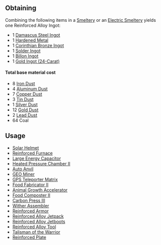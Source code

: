 
## Obtaining

Combining the following items in a [Smeltery](https://github.com/Slimefun/Slimefun4/wiki/Smeltery) or an [Electric Smeltery](https://github.com/Slimefun/Slimefun4/wiki/Electric-Smeltery) yields one Reinforced Alloy Ingot:

* 1 [Damascus Steel Ingot](https://github.com/Slimefun/Slimefun4/wiki/Damascus-Steel-Ingot)
* 1 [Hardened Metal](https://github.com/Slimefun/Slimefun4/wiki/Hardened-Metal)
* 1 [Corinthian Bronze Ingot](https://github.com/Slimefun/Slimefun4/wiki/Corinthian-Bronze-Ingot)
* 1 [Solder Ingot](https://github.com/Slimefun/Slimefun4/wiki/Solder-Ingot)
* 1 [Billon Ingot](https://github.com/Slimefun/Slimefun4/wiki/Billon-Ingot)
* 1 [Gold Ingot (24-Carat)](https://github.com/Slimefun/Slimefun4/wiki/Gold-Ingot#Gold-Ingot-24-Carat)

#### Total base material cost 

* 8 [Iron Dust](https://github.com/Slimefun/Slimefun4/wiki/Iron-Dust)
* 4 [Aluminum Dust](https://github.com/Slimefun/Slimefun4/wiki/Aluminum-Dust)
* 7 [Copper Dust](https://github.com/Slimefun/Slimefun4/wiki/Copper-Dust)
* 3 [Tin Dust](https://github.com/Slimefun/Slimefun4/wiki/Tin-Dust)
* 1 [Silver Dust](https://github.com/Slimefun/Slimefun4/wiki/Silver-Dust)
* 12 [Gold Dust](https://github.com/Slimefun/Slimefun4/wiki/Gold-Dust)
* 2 [Lead Dust](https://github.com/Slimefun/Slimefun4/wiki/Lead-Dust)
* 64 Coal

## Usage

* [Solar Helmet](https://github.com/Slimefun/Slimefun4/wiki/Solar-Helmet)
* [Reinforced Furnace](https://github.com/Slimefun/Slimefun4/wiki/Enhanced-Furnaces)
* [Large Energy Capacitor](https://github.com/Slimefun/Slimefun4/wiki/Energy-Capacitors)
* [Heated Pressure Chamber II](https://github.com/Slimefun/Slimefun4/wiki/Heated-Pressure-Chamber)
* [Auto Anvil](https://github.com/Slimefun/Slimefun4/wiki/Auto-Anvil)
* [GEO Miner](https://github.com/Slimefun/Slimefun4/wiki/GEO-Miner)
* [GPS Teleporter Matrix](https://github.com/Slimefun/Slimefun4/wiki/GPS-Teleporter-Matrix)
* [Food Fabricator II](https://github.com/Slimefun/Slimefun4/wiki/Food-Fabricator)
* [Animal Growth Accelerator](https://github.com/Slimefun/Slimefun4/wiki/Animal-Growth-Accelerator)
* [Food Composter II](https://github.com/Slimefun/Slimefun4/wiki/Food-Composter)
* [Carbon Press III](https://github.com/Slimefun/Slimefun4/wiki/Carbon-Press)
* [Wither Assembler](https://github.com/Slimefun/Slimefun4/wiki/Wither-Assembler)
* [Reinforced Armor](https://github.com/Slimefun/Slimefun4/wiki/Reinforced-Armor)
* [Reinforced Alloy Jetpack](https://github.com/Slimefun/Slimefun4/wiki/Jetpacks)
* [Reinforced Alloy Jetboots](https://github.com/Slimefun/Slimefun4/wiki/Jetboots)
* [Reinforced Alloy Tool](https://github.com/Slimefun/Slimefun4/wiki/Multi-Tools)
* [Talisman of the Warrior](https://github.com/Slimefun/Slimefun4/wiki/Talismans)
* [Reinforced Plate](https://github.com/Slimefun/Slimefun4/wiki/Reinforced-Plate)
